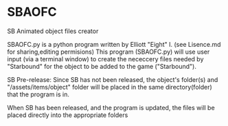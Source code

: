 SBAOFC
======

SB Animated object files creator

SBAOFC.py is a python program written by Elliott "Eight" I. (see Lisence.md for sharing,editing permisions)
This program (SBAOFC.py) will use user input (via a terminal window) to create the nececcery files needed by "Starbound" for the object to be added to the game ("Starbound").

SB Pre-release:
Since SB has not been released, the object's folder(s) and "/assets/items/object" folder will be placed in the same directory(folder) that the program is in.


When SB has been released, and the program is updated, the files will be placed directly into the appropriate folders
